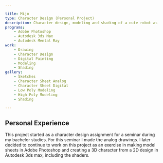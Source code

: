 ```yaml
---

title: Mijo
type: Character Design (Personal Project)
description: Character design, modeling and shading of a cute robot as a personal project.
programs:
    - Adobe Photoshop
    - Autodesk 3ds Max
    - Autodesk Mental Ray
work:
    - Drawing
    - Character Design
    - Digital Painting
    - Modeling
    - Shading
gallery:
    - Sketches
    - Character Sheet Analog
    - Character Sheet Digital
    - Low Poly Modeling
    - High Poly Modeling
    - Shading

---
```


## Personal Experience
This project started as a character design assignment for a seminar during my bachelor studies. For this seminar I made 
the analog drawings. I later decided to continue to work on this project as an exercise in making model sheets in Adobe 
Photoshop and creating a 3D character from a 2D design in Autodesk 3ds max, including the shaders.
